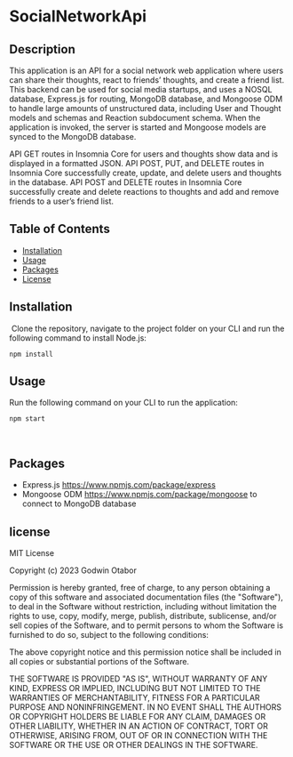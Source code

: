 # SocialNetworkApi

## Description

​This application is an API for a social network web application where users can share their thoughts, react to friends’ thoughts, and create a friend list.
​
This backend can be used for social media startups, and uses a NOSQL database, Express.js for routing, MongoDB database, and Mongoose ODM to handle large amounts of unstructured data, including User and Thought models and schemas and Reaction subdocument schema. When the application is invoked, the server is started and Mongoose models are synced to the MongoDB database.

API GET routes in Insomnia Core for users and thoughts show data and is displayed in a formatted JSON. API POST, PUT, and DELETE routes in Insomnia Core successfully create, update, and delete users and thoughts in the database. API POST and DELETE routes in Insomnia Core successfully create and delete reactions to thoughts and add and remove friends to a user’s friend list.
​

## Table of Contents

- [Installation](#installation)
- [Usage](#usage)
- [Packages](#packages)
- [License](#license)
  ​

## Installation

​
Clone the repository, navigate to the project folder on your CLI and run the following command to install Node.js:

`npm install`

## Usage

Run the following command on your CLI to run the application:

`npm start`

​

## Packages

- Express.js https://www.npmjs.com/package/express
- Mongoose ODM https://www.npmjs.com/package/mongoose to connect to MongoDB database

## license

MIT License

Copyright (c) 2023 Godwin Otabor

Permission is hereby granted, free of charge, to any person obtaining a copy
of this software and associated documentation files (the "Software"), to deal
in the Software without restriction, including without limitation the rights
to use, copy, modify, merge, publish, distribute, sublicense, and/or sell
copies of the Software, and to permit persons to whom the Software is
furnished to do so, subject to the following conditions:

The above copyright notice and this permission notice shall be included in all
copies or substantial portions of the Software.

THE SOFTWARE IS PROVIDED "AS IS", WITHOUT WARRANTY OF ANY KIND, EXPRESS OR
IMPLIED, INCLUDING BUT NOT LIMITED TO THE WARRANTIES OF MERCHANTABILITY,
FITNESS FOR A PARTICULAR PURPOSE AND NONINFRINGEMENT. IN NO EVENT SHALL THE
AUTHORS OR COPYRIGHT HOLDERS BE LIABLE FOR ANY CLAIM, DAMAGES OR OTHER
LIABILITY, WHETHER IN AN ACTION OF CONTRACT, TORT OR OTHERWISE, ARISING FROM,
OUT OF OR IN CONNECTION WITH THE SOFTWARE OR THE USE OR OTHER DEALINGS IN THE
SOFTWARE.
